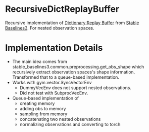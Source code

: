 # RecursiveDictReplayBuffer
Recursive implementation of [Dictionary Replay Buffer](https://github.com/DLR-RM/stable-baselines3/blob/373166d6ac30561c378bdd46e8dba4ef0760f996/stable_baselines3/common/buffers.py#L523) from [Stable Baselines3](https://github.com/DLR-RM/stable-baselines3). For nested observation spaces.


# Implementation Details

- The main idea comes from stable_baselines3.common.preprocessing.get_obs_shape
which recursively extract observation spaces's shape information. 
Transformed that to a queue-based implementation.
- Works with gym.vector.SyncVectorEnv
  - DummyVecEnv does not support nested observations.
  - Did not test with SubprocVecEnv. 
- Queue-based implementation of 
  - creating memory 
  - adding obs to memory 
  - sampling from memory
  - concatenating two nested observations
  - normalizing observations and converting to torch


